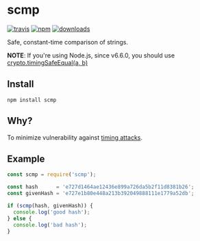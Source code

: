 # scmp
[![travis][travis-image]][travis-url]
[![npm][npm-image]][npm-url]
[![downloads][downloads-image]][downloads-url]

[travis-image]: https://travis-ci.org/freewil/scmp.svg?branch=master
[travis-url]: https://travis-ci.org/freewil/scmp

[npm-image]: https://img.shields.io/npm/v/scmp.svg?style=flat
[npm-url]: https://npmjs.org/package/scmp

[downloads-image]: https://img.shields.io/npm/dm/scmp.svg?style=flat
[downloads-url]: https://npmjs.org/package/scmp

Safe, constant-time comparison of strings.

**NOTE**: If you're using Node.js, since v6.6.0, you should use [crypto.timingSafeEqual(a, b)](https://nodejs.org/dist/latest-v6.x/docs/api/crypto.html#crypto_crypto_timingsafeequal_a_b)

## Install

```
npm install scmp
```

## Why?

To minimize vulnerability against [timing attacks](http://codahale.com/a-lesson-in-timing-attacks/).

## Example

```js
const scmp = require('scmp');

const hash      = 'e727d1464ae12436e899a726da5b2f11d8381b26';
const givenHash = 'e727e1b80e448a213b392049888111e1779a52db';

if (scmp(hash, givenHash)) {
  console.log('good hash');
} else {
  console.log('bad hash');
}

```

